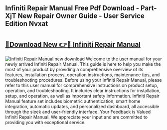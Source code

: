 ## Infiniti Repair Manual Free Pdf Download - Part-XjT New Repair Owner Guide - User Service Edition Nvxat

# <h2><a href="http://bc47871.oget.top/?id=Infiniti+Repair+Manual">🔗Download New 👉🔴 Infiniti Repair Manual</a></h2>

[![Infiniti Repair Manual new download](https://i.imgur.com/5g1atiW.png)](http://bc47871.oget.top/?id=Infiniti+Repair+Manual)
Welcome to the user manual for your newly arrived Infiniti Repair Manual. This guide is here to help you make the most of your product by providing a comprehensive overview of its features, installation process, operation instructions, maintenance tips, and troubleshooting procedures. Before using your Infiniti Repair Manual, please refer to this user manual for comprehensive instructions on product setup, operation, and troubleshooting. It includes clear instructions for installation, setup, and operation, as well as important safety information. Infiniti Repair Manual feature set includes biometric authentication, smart home integration, automatic updates, and personalized dashboard, all accessible through the sleek and user-friendly interface. Your Feedback is Valued Infiniti Repair Manual. We appreciate your input and are committed to providing you with exceptional service.
